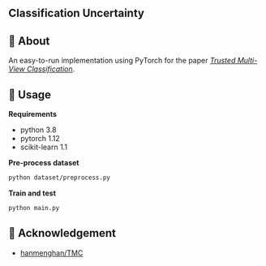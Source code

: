 Classification Uncertainty
---

## 🧐 About

An easy-to-run implementation using PyTorch for the paper [*Trusted Multi-View Classification*](https://arxiv.org/pdf/2102.02051.pdf).

## 🎈 Usage

**Requirements**

+ python 3.8
+ pytorch 1.12
+ scikit-learn 1.1

**Pre-process dataset**

```bash
python dataset/preprocess.py
```

**Train and test**
```bash
python main.py
```

## :gift_heart: Acknowledgement

+ [hanmenghan/TMC](https://github.com/hanmenghan/TMC)
